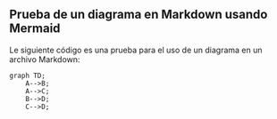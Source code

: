 ## Prueba de un diagrama en Markdown usando Mermaid

Le siguiente código es una prueba para el uso de un diagrama en un archivo Markdown:

```mermaid
graph TD;
    A-->B;
    A-->C;
    B-->D;
    C-->D;
```

   
